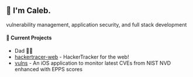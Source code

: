 ## 👋 I'm Caleb.

vulnerability management, application security, and full stack development

#### 🚀 Current Projects

- Dad 👶👧
- [hackertracer-web](https://github.com/cak/hackertracker-web) - HackerTracker for the web!
- [vulns](https://github.com/cak/vulns) - An iOS application to monitor latest CVEs from NIST NVD enhanced with EPPS scores
